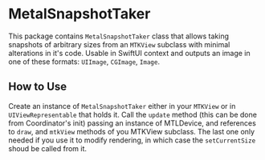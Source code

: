 # MetalSnapshotTaker

This package contains `MetalSnapshotTaker` class that allows taking snapshots of arbitrary sizes from an `MTKView` subclass with minimal alterations in it's code. 
Usable in SwiftUI context and outputs an image in one of these formats: `UIImage`, `CGImage`, `Image`.

## How to Use

Create an instance of `MetalSnapshotTaker` either in your `MTKView` or in `UIViewRepresentable` that holds it. Call the `update` method (this can be done from Coordinator's init) passing an instance of MTLDevice, and references to `draw`, and `mtkView` methods of you MTKView subclass. The last one only needed if you use it to modify rendering, in which case the `setCurrentSize` shoud be called from it.
